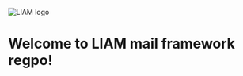 ![LIAM logo](http://tardis1.tinygrab.com/grabs/fcf702cda794777a7725057b1df13b51b9be5adf5b.jpg)
# Welcome to **LIAM** mail framework regpo!